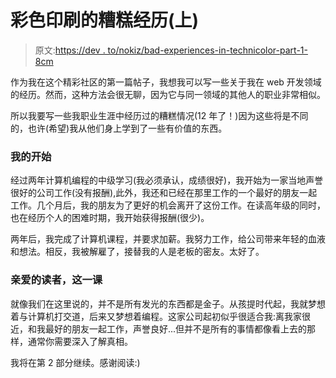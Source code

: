 # 彩色印刷的糟糕经历(上)

> 原文:[https://dev . to/nokiz/bad-experiences-in-technicolor-part-1-8cm](https://dev.to/nokiz/bad-experiences-in-technicolor-part-1-8cm)

作为我在这个精彩社区的第一篇帖子，我想我可以写一些关于我在 web 开发领域的经历。然而，这种方法会很无聊，因为它与同一领域的其他人的职业非常相似。

所以我要写一些我职业生涯中经历过的糟糕情况(12 年了！)因为这些将是不同的，也许(希望)我从他们身上学到了一些有价值的东西。

### 我的开始

经过两年计算机编程的中级学习(我必须承认，成绩很好)，我开始为一家当地声誉很好的公司工作(没有报酬),此外，我还和已经在那里工作的一个最好的朋友一起工作。几个月后，我的朋友为了更好的机会离开了这份工作。在读高年级的同时，也在经历个人的困难时期，我开始获得报酬(很少)。

两年后，我完成了计算机课程，并要求加薪。我努力工作，给公司带来年轻的血液和想法。相反，我被解雇了，接替我的人是老板的密友。太好了。

### 亲爱的读者，这一课

就像我们在这里说的，并不是所有发光的东西都是金子。从孩提时代起，我就梦想着与计算机打交道，后来又梦想着编程。这家公司起初似乎很适合我:离我家很近，和我最好的朋友一起工作，声誉良好...但并不是所有的事情都像看上去的那样，通常你需要深入了解真相。

我将在第 2 部分继续。感谢阅读:)